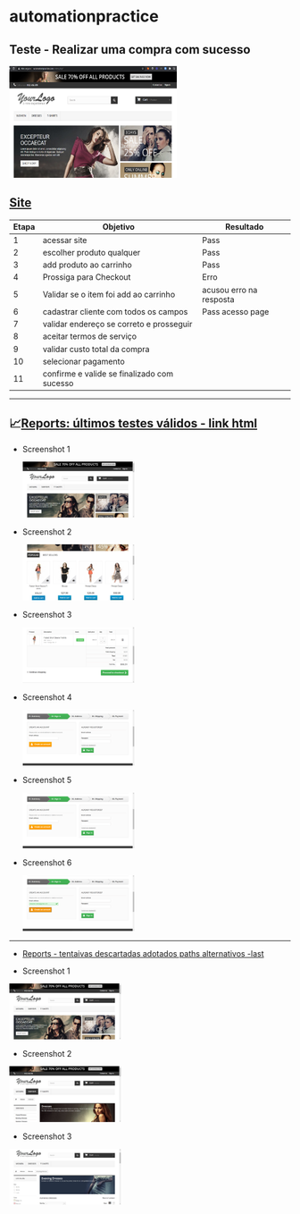 # automationpractice
## Teste - Realizar uma compra com sucesso
<img src="/img/Automation.png" width="300" height="200">

## [Site](http://automationpractice.com/index.php?)
 
| Etapa |Objetivo                                         | Resultado              |
|-------|-------------------------------------------------|------------------------|
|  1    |acessar site                                     |Pass                    |
|  2    |escolher produto qualquer                        |Pass                    |
|  3    |add produto ao carrinho                          |Pass                    |
|  4    |Prossiga para Checkout                           |Erro                    |
|  5    |Validar se o item foi add ao carrinho            |acusou erro na resposta |
|  6    |cadastrar cliente com todos os campos            |Pass acesso page        |
|  7    |validar endereço se correto e prosseguir         |                        |
|  8    |aceitar termos de serviço                        |                        |
|  9    |validar custo total da compra                    |                        |
|  10   |selecionar pagamento                             |                        |
|  11   |confirme e valide se finalizado com sucesso      |                        |

___


## :chart_with_upwards_trend:[Reports: últimos testes válidos - link html](https://gracetorresleite.github.io/automationpractice/Report/Report_21-12-2020_16-29-24/MyReport_21-12-2020_16-29-24.html) 

	
* Screenshot 1

	<img src="/Report/Report_21-12-2020_14-54-20/Screenshot/Image_21-Dec-2020_02h54m30s.png" width="200" height="100">
	
* Screenshot 2

	<img src="/Report/Report_21-12-2020_16-29-24/Screenshot/Image_21-Dec-2020_04h29m33s.png" width="200" height="100">	
	
* Screenshot 3
	
	<img src="/Report/Report_21-12-2020_16-29-24/Screenshot/Image_21-Dec-2020_04h30m6s.png" width="200" height="100">
	
* Screenshot 4
	
	<img src="/Report/Report_21-12-2020_16-29-24/Screenshot/Image_21-Dec-2020_04h30m39s.png" width="200" height="100">
	
* Screenshot 5
	
	<img src="/Report/Report_21-12-2020_16-29-24/Screenshot/Image_21-Dec-2020_04h30m40s.png" width="200" height="100">
	
* Screenshot 6
	
	<img src="/Report/Report_21-12-2020_16-29-24/Screenshot/Image_21-Dec-2020_04h30m41s.png" width="200" height="100">
___



* [Reports - tentaivas descartadas adotados paths alternativos -last](https://gracetorresleite.github.io/automationpractice/Tentativas/ReportDescart_20-12-2020_23-18-47/MyReportDescart_20-12-2020_23-18-47.html)


* Screenshot 1
<img src="/Tentativas/ReportDescart_20-12-2020_23-18-47/ScreenshotDescart/Image_20-Dec-2020_11h18m55s.png" width="200" height="100">

* Screenshot 2
<img src="/Tentativas/ReportDescart_20-12-2020_23-18-47/ScreenshotDescart/Image_20-Dec-2020_11h18m58s.png" width="200" height="100">

* Screenshot 3
<img src="/Tentativas/ReportDescart_20-12-2020_23-18-47/ScreenshotDescart/Image_20-Dec-2020_11h19m30s.png" width="200" height="100">
